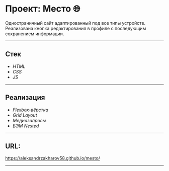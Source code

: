 # **Проект: Место** :globe_with_meridians:

Одностраничный сайт адаптированный под все типы устройств.
Реализована кнопка редактирования в профиле с последующим сохранением информации.

***

## Стек
- _HTML_
- _CSS_
- _JS_

***

## Реализация
- _Flexbox-вёрстка_
- _Grid Layout_
- _Медиазапросы_
- _БЭМ Nested_

***

## URL:

https://aleksandrzakharov58.github.io/mesto/

***
